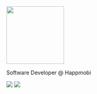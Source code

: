 <img src="https://media1.giphy.com/media/hjZ3T2Eso1wJ8QWoCl/giphy.gif?cid=790b7611fc060c41b918d329325c0643c0161a6cbab2f84a&rid=giphy.gif&ct=s" width="150">
<!-- <img align='right' src="https://media.giphy.com/media/iIGT8Y1rOYhBpdHh1C/giphy.gif" width="230"> -->
<p>Software Developer @ Happmobi
</em></p>

<div> 
  <a href = "mailto:jv.galvao14@gmail.com"><img src="https://img.shields.io/badge/-Gmail-%23333?style=for-the-badge&logo=gmail&logoColor=white" target="_blank"></a>
  <a href="https://www.linkedin.com/in/jvgalvao/" target="_blank"><img src="https://img.shields.io/badge/-LinkedIn-%230077B5?style=for-the-badge&logo=linkedin&logoColor=white" target="_blank"></a>
</div>
